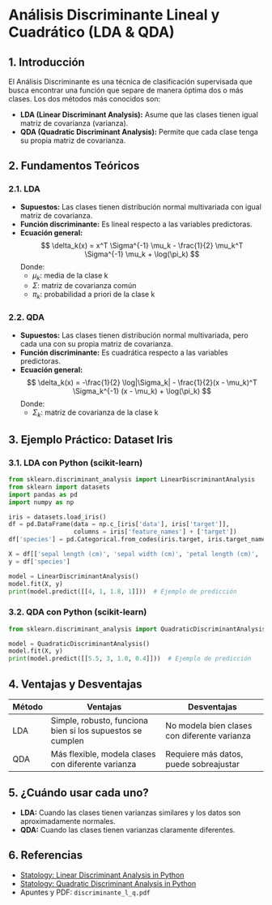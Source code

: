 # Análisis Discriminante Lineal y Cuadrático (LDA & QDA)

## 1. Introducción

El Análisis Discriminante es una técnica de clasificación supervisada que busca encontrar una función que separe de manera óptima dos o más clases. Los dos métodos más conocidos son:

- **LDA (Linear Discriminant Analysis):** Asume que las clases tienen igual matriz de covarianza (varianza).
- **QDA (Quadratic Discriminant Analysis):** Permite que cada clase tenga su propia matriz de covarianza.

## 2. Fundamentos Teóricos

### 2.1. LDA

- **Supuestos:** Las clases tienen distribución normal multivariada con igual matriz de covarianza.
- **Función discriminante:** Es lineal respecto a las variables predictoras.
- **Ecuación general:**
  $$
  \delta_k(x) = x^T \Sigma^{-1} \mu_k - \frac{1}{2} \mu_k^T \Sigma^{-1} \mu_k + \log(\pi_k)
  $$
  Donde:
  - $\mu_k$: media de la clase k
  - $\Sigma$: matriz de covarianza común
  - $\pi_k$: probabilidad a priori de la clase k

### 2.2. QDA

- **Supuestos:** Las clases tienen distribución normal multivariada, pero cada una con su propia matriz de covarianza.
- **Función discriminante:** Es cuadrática respecto a las variables predictoras.
- **Ecuación general:**
  $$
  \delta_k(x) = -\frac{1}{2} \log|\Sigma_k| - \frac{1}{2}(x - \mu_k)^T \Sigma_k^{-1} (x - \mu_k) + \log(\pi_k)
  $$
  Donde:
  - $\Sigma_k$: matriz de covarianza de la clase k

## 3. Ejemplo Práctico: Dataset Iris

### 3.1. LDA con Python (scikit-learn)

```python
from sklearn.discriminant_analysis import LinearDiscriminantAnalysis
from sklearn import datasets
import pandas as pd
import numpy as np

iris = datasets.load_iris()
df = pd.DataFrame(data = np.c_[iris['data'], iris['target']],
                  columns = iris['feature_names'] + ['target'])
df['species'] = pd.Categorical.from_codes(iris.target, iris.target_names)

X = df[['sepal length (cm)', 'sepal width (cm)', 'petal length (cm)', 'petal width (cm)']]
y = df['species']

model = LinearDiscriminantAnalysis()
model.fit(X, y)
print(model.predict([[4, 1, 1.8, 1]]))  # Ejemplo de predicción
```

### 3.2. QDA con Python (scikit-learn)

```python
from sklearn.discriminant_analysis import QuadraticDiscriminantAnalysis

model = QuadraticDiscriminantAnalysis()
model.fit(X, y)
print(model.predict([[5.5, 3, 1.0, 0.4]]))  # Ejemplo de predicción
```

## 4. Ventajas y Desventajas

| Método | Ventajas | Desventajas |
|--------|----------|-------------|
| LDA    | Simple, robusto, funciona bien si los supuestos se cumplen | No modela bien clases con diferente varianza |
| QDA    | Más flexible, modela clases con diferente varianza | Requiere más datos, puede sobreajustar |,m

## 5. ¿Cuándo usar cada uno?

- **LDA:** Cuando las clases tienen varianzas similares y los datos son aproximadamente normales.
- **QDA:** Cuando las clases tienen varianzas claramente diferentes.

## 6. Referencias

- [Statology: Linear Discriminant Analysis in Python](https://www.statology.org/linear-discriminant-analysis-in-python/)
- [Statology: Quadratic Discriminant Analysis in Python](https://www.statology.org/quadratic-discriminant-analysis-in-python/)
- Apuntes y PDF: `discriminante_l_q.pdf`
